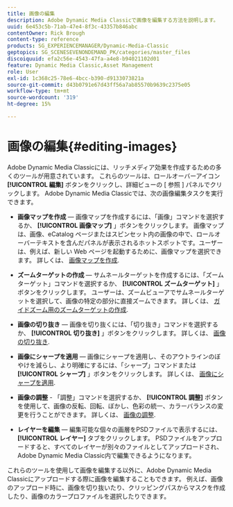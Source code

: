 ```yaml
---
title: 画像の編集
description: Adobe Dynamic Media Classicで画像を編集する方法を説明します。
uuid: 6e453c5b-71ab-47e4-8f3c-43357b846abc
contentOwner: Rick Brough
content-type: reference
products: SG_EXPERIENCEMANAGER/Dynamic-Media-Classic
geptopics: SG_SCENESEVENONDEMAND_PK/categories/master_files
discoiquuid: efa2c56e-4543-47fa-a4e8-b94021102d01
feature: Dynamic Media Classic,Asset Management
role: User
exl-id: 1c368c25-78e6-4bcc-b390-d9133073821a
source-git-commit: d43b0791e67d43ff56a7ab85570b9639c2375e05
workflow-type: tm+mt
source-wordcount: '319'
ht-degree: 15%

---
```


# 画像の編集{#editing-images}

Adobe Dynamic Media Classicには、リッチメディア効果を作成するための多くのツールが用意されています。 これらのツールは、ロールオーバーアイコン **[!UICONTROL 編集]** ボタンをクリックし、詳細ビューの [ 参照 ] パネルでクリックします。 Adobe Dynamic Media Classicでは、次の画像編集タスクを実行できます。

* **画像マップを作成**  — 画像マップを作成するには、「画像」コマンドを選択するか、 **[!UICONTROL 画像マップ]** 」ボタンをクリックします。 画像マップは、画像、eCatalog ページまたはスピンセット内の画像の中で、ロールオーバーテキストを含んだパネルが表示されるホットスポットです。ユーザーは、例えば、新しい Web ページを起動するために、画像マップを選択できます。 詳しくは、 [画像マップを作成](/help/creating-image-maps.md).

* **ズームターゲットの作成**  — サムネールターゲットを作成するには、「ズームターゲット」コマンドを選択するか、 **[!UICONTROL ズームターゲット]** 」ボタンをクリックします。 ユーザーは、ズームビューアでサムネールターゲットを選択して、画像の特定の部分に直接ズームできます。 詳しくは、 [ガイドズーム用のズームターゲットの作成](/help/creating-zoom-targets-guided-zoom.md).

* **画像の切り抜き**  — 画像を切り抜くには、「切り抜き」コマンドを選択するか、 **[!UICONTROL 切り抜き]** 」ボタンをクリックします。 詳しくは、 [画像の切り抜き](/help/cropping-image.md).

* **画像にシャープを適用**  — 画像にシャープを適用し、そのアウトラインのぼやけを減らし、より明確にするには、「シャープ」コマンドまたは **[!UICONTROL シャープ]** 」ボタンをクリックします。 詳しくは、 [画像にシャープを適用](/help/sharpening-image.md).

* **画像の調整** - 「調整」コマンドを選択するか、 **[!UICONTROL 調整]** ボタンを使用して、画像の反転、回転、ぼかし、色彩の統一、カラーバランスの変更を行うことができます。 詳しくは、 [画像の調整](/help/adjusting-image.md).

* **レイヤーを編集**  — 編集可能な個々の画層をPSDファイルで表示するには、 **[!UICONTROL レイヤー]** タブをクリックします。 PSDファイルをアップロードすると、すべてのレイヤーが別々のファイルとしてアップロードされ、Adobe Dynamic Media Classic内で編集できるようになります。

これらのツールを使用して画像を編集する以外に、Adobe Dynamic Media Classicにアップロードする際に画像を編集することもできます。 例えば、画像のアップロード時に、画像を切り抜いたり、クリッピングパスからマスクを作成したり、画像のカラープロファイルを選択したりできます。
